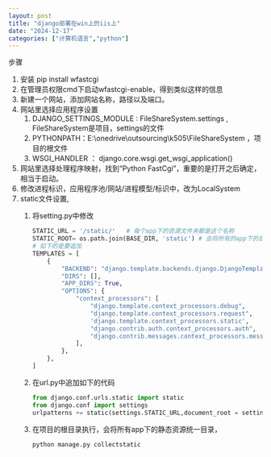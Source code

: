 ```yaml
---
layout: post
title: "django部署在win上的iis上"
date: "2024-12-17"
categories: ["计算机语言","python"]
---
```


步骤

1. 安装 pip install wfastcgi  
2. 在管理员权限cmd下启动wfastcgi-enable，得到类似这样的信息
3. 新建一个网站，添加网站名称，路径以及端口。
4. 网站里选择应用程序设置
    1. DJANGO\_SETTINGS\_MODULE : FileShareSystem.settings , FileShareSystem是项目，settings的文件
    2. PYTHONPATH：E:\onedrive\outsourcing\k505\FileShareSystem ，项目的根文件
    3. WSGI\_HANDLER ： django.core.wsgi.get\_wsgi\_application()
5. 网站里选择处理程序映射，找到“Python FastCgi”，重要的是打开之后确定，相当于启动。
6. 修改进程标识，应用程序池/网站/进程模型/标识中，改为LocalSystem
7. static文件设置,
    1. 将setting.py中修改
        ```python
		STATIC_URL = '/static/'   # 每个app下的资源文件夹都是这个名称  
		STATIC_ROOT= os.path.join(BASE_DIR, 'static') # 会将所有的app下的目录都汇总到这个文件夹下
		# 如下的是要追加 
		TEMPLATES = [
			{
				"BACKEND": "django.template.backends.django.DjangoTemplates",
				"DIRS": [],
				"APP_DIRS": True,
				"OPTIONS": {
					"context_processors": [
						"django.template.context_processors.debug",
						"django.template.context_processors.request",
						'django.template.context_processors.static',    # 追加这一行
						"django.contrib.auth.context_processors.auth",
						"django.contrib.messages.context_processors.messages",
					],
				},
			},
		]

        ```

	2. 在url.py中追加如下的代码
	    ```python
		from django.conf.urls.static import static
		from django.conf import settings
		urlpatterns += static(settings.STATIC_URL,document_root = settings.STATIC_ROOT)  # 添加根目录。
		```
	3. 在项目的根目录执行，会将所有app下的静态资源统一目录，
	    ```
		python manage.py collectstatic
		```


